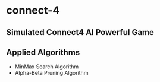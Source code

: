 # connect-4
## Simulated Connect4 AI Powerful Game
## Applied Algorithms
  * MinMax Search Algorithm
  * Alpha-Beta Pruning Algorithm
